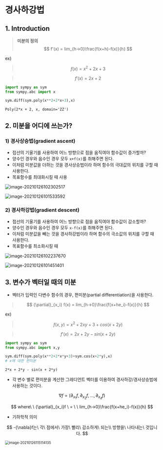 # 경사하강법

## 1. Introduction

> **미분의 정의** 
> $$
> f'(x) = lim_{h→0}\frac{f(x+h)-f(x)}{h}
> $$

ex)

> $$
> f(x) = x^2+2x+3
> $$

> $$
> f'(x) = 2x+2
> $$



```python
import sympy as sym
from sympy.abc import x

sym.diff(sym.poly(x**2+2*x+3),x)

```

```
Poly(2*x + 2, x, domain='ZZ')
```



## 2. 미분을 어디에 쓰는가?



### 1) 경사상승법(gradient ascent)

- 접선의 기울기를 사용하여 어느 방향으로 점을 움직여야 함수값이 증가할까?
- 양수인 경우와 음수인 경우 모두 `x+f(x)`를 취해주면 된다.
- 이처럼 미분값을 더하는 것을 경사상승법이라 하며 함수의 극대값의 위치를 구할 때 사용한다.
- 목표함수를 최대화시킬 때 사용

![image-20210126102302517](../../../../AppData/Roaming/Typora/typora-user-images/image-20210126102302517.png)



![image-20210126101533592](../../../../AppData/Roaming/Typora/typora-user-images/image-20210126101533592.png)



### 2) 경사하강법(gradient descent)

- 접선의 기울기를 사용하여 어느 방향으로 점을 움직여야 함수값이 감소할까?
- 양수인 경우와 음수인 경우 모두 `x-f(x)`를 취해주면 된다.
- 이처럼 미분값을 빼는 것을 경사하강법이라 하며 함수의 극소값의 위치를 구할 때 사용한다.
- 목표함수를 최소화시킬 때

![image-20210126102237670](../../../../AppData/Roaming/Typora/typora-user-images/image-20210126102237670.png)



![image-20210126101451401](../../../../AppData/Roaming/Typora/typora-user-images/image-20210126101451401.png)



## 3. 변수가 벡터일 때의 미분

- 벡터가 입력인 다변수 함수의 경우, 편미분(partial differentiation)을 사용한다.



> $$
> {\partial}_{x_i}
> f(x) = lim_{h→0}\frac{f(x+he_i)-f(x)}{h}
> $$

ex)

> $$
> f(x,y) = x^2+2xy+3 + cos(x+2y)
> $$

> $$
> f'(x) = 2x+2y-sin(x+2y)
> $$



```python
import sympy as sym
from sympy.abc import x,y

sym.diff(sym.poly(x**2+2*x*y+3)+sym.cos(x+2*y),x)
# x에 대한 편미분

```

```
2*x + 2*y - sin(x + 2*y)
```



- 각 변수 별로 편미분을 계산한 그레디언트 벡터를 이용하여 경사하강/경사상승법에 사용하는 것이다.

$$
{\nabla}f = ({\partial}_{x_1}f,{\partial}_{x_2}f, ... ,{\partial}_{x_d}f )
$$

$$
where\ \ {\partial}_{x_i}f \ = \ \ lim_{h→0}\frac{f(x+he_i)-f(x)}{h}
$$

- 기하학적 의미

$$
-{\nabla}f는\ 각\ 점에서\ 가장\ 빨리\ 감소하게\ 되는\\ 방향을\ 나타내는\ 것입니다.
$$



<img src="../../../../AppData/Roaming/Typora/typora-user-images/image-20210126115114135.png" alt="image-20210126115114135" style="zoom:80%;" />





